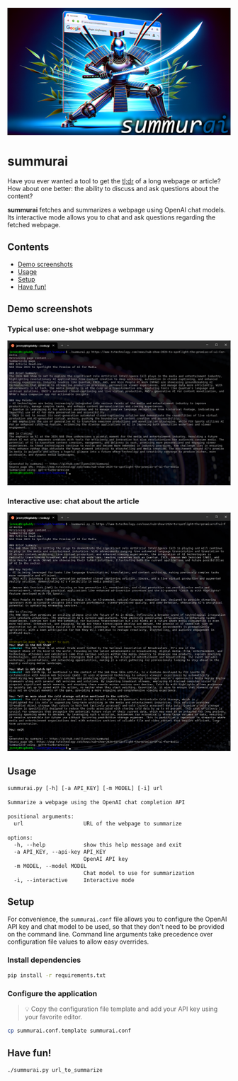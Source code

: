 ![summurai banner](./summurai_banner.png)

# summurai
Have you ever wanted a tool to get the [tl;dr](https://www.merriam-webster.com/dictionary/TL%3BDR) of a long webpage or article? How about one better: the ability to discuss and ask questions about the content?

**summurai** fetches and summarizes a webpage using OpenAI chat models. Its interactive mode allows you to chat and ask questions regarding the fetched webpage.

## Contents
- [Demo screenshots](#demo-screenshots)
- [Usage](#usage)
- [Setup](#setup)
- [Have fun!](#have-fun)

## Demo screenshots

### Typical use: one-shot webpage summary
![Demo screenshot](./summurai_demo.png)

### Interactive use: chat about the article
![Interactive Demo screenshot](./summurai_demo_interactive.png)

## Usage
```
summurai.py [-h] [-a API_KEY] [-m MODEL] [-i] url

Summarize a webpage using the OpenAI chat completion API

positional arguments:
  url                   URL of the webpage to summarize

options:
  -h, --help            show this help message and exit
  -a API_KEY, --api-key API_KEY
                        OpenAI API key
  -m MODEL, --model MODEL
                        Chat model to use for summarization
  -i, --interactive     Interactive mode
```

## Setup
For convenience, the `summurai.conf` file allows you to configure the OpenAI API key and chat model to be used, so that they don't need to be provided on the command line. Command line arguments take precedence over configuration file values to allow easy overrides.


### Install dependencies
```sh
pip install -r requirements.txt
```

### Configure the application
> :bulb: Copy the configuration file template and add your API key using your favorite editor.
```sh
cp summurai.conf.template summurai.conf
```

## Have fun!
```sh
./summurai.py url_to_summarize
```
